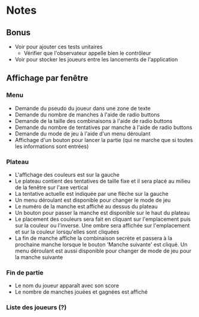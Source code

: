 # Notes
## Bonus
- Voir pour ajouter ces tests unitaires
  - Vérifier que l'observateur appelle bien le contrôleur
- Voir pour stocker les joueurs entre les lancements de l'application
## Affichage par fenêtre
### Menu
- Demande du pseudo du joueur dans une zone de texte
- Demande du nombre de manches à l'aide de radio buttons
- Demande de la taille des combinaisons à l'aide de radio buttons
- Demande du nombre de tentatives par manche à l'aide de radio buttons
- Demande du mode de jeu à l'aide d'un menu déroulant
- Affichage d'un bouton pour lancer la partie (qui ne marche que si toutes les informations sont entrées)
### Plateau
- L'affichage des couleurs est sur la gauche
- Le plateau contient des tentatives de taille fixe et il sera placé au milieu de la fenêtre sur l'axe vertical
- La tentative actuelle est indiquée par une flèche sur la gauche
- Un menu déroulant est disponible pour changer le mode de jeu
- Le numéro de la manche est affiché au dessus du plateau
- Un bouton pour passer la manche est disponible sur le haut du plateau
- Le placement des couleurs sera fait en cliquant sur l'emplacement puis sur la couleur ou l'inverse. Une ombre sera affichée sur l'emplacement et sur la couleur lorsqu'elles sont cliquées
- La fin de manche affiche la combinaison secrète et passera à la prochaine manche lorsque le bouton 'Manche suivante' est cliqué. Un menu déroulant est aussi disponible pour changer de mode de jeu pour la manche suivante
### Fin de partie
- Le nom du joueur apparaît avec son score
- Le nombre de manches jouées et gagnées est affiché
### Liste des joueurs (?)

